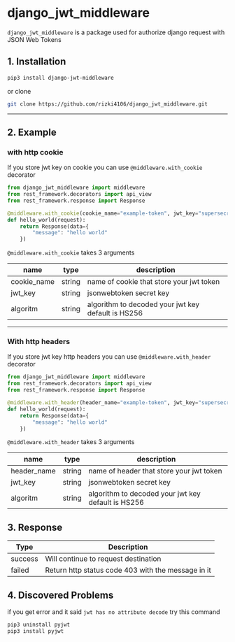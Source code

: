 # django_jwt_middleware

`django_jwt_middleware` is a package used for authorize django request with JSON Web Tokens

## 1. Installation

```bash
pip3 install django-jwt-middleware
```

or clone

```bash
git clone https://github.com/rizki4106/django_jwt_middleware.git
```

<hr/>

## 2. Example

### with http cookie

If you store jwt key on cookie you can use `@middleware.with_cookie` decorator

```python
from django_jwt_middleware import middleware
from rest_framework.decorators import api_view
from rest_framework.response import Response

@middleware.with_cookie(cookie_name="example-token", jwt_key="supersecretkey", algorithm="HS256")
def hello_world(request):
    return Response(data={
        "message": "hello world"
    })
```

`@middleware.with_cookie` takes 3 arguments

| name        | type   | description                                        |
| ----------- | ------ | -------------------------------------------------- |
| cookie_name | string | name of cookie that store your jwt token           |
| jwt_key     | string | jsonwebtoken secret key                            |
| algoritm    | string | algorithm to decoded your jwt key default is HS256 |

<hr/>

### With http headers

If you store jwt key http headers you can use `@middleware.with_header` decorator

```python
from django_jwt_middleware import middleware
from rest_framework.decorators import api_view
from rest_framework.response import Response

@middleware.with_header(header_name="example-token", jwt_key="supersecretkey", algorithm="HS256")
def hello_world(request):
    return Response(data={
        "message": "hello world"
    })
```

`@middleware.with_header` takes 3 arguments

| name        | type   | description                                        |
| ----------- | ------ | -------------------------------------------------- |
| header_name | string | name of header that store your jwt token           |
| jwt_key     | string | jsonwebtoken secret key                            |
| algoritm    | string | algorithm to decoded your jwt key default is HS256 |

## 3. Response

| Type    | Description                                        |
| ------- | -------------------------------------------------- |
| success | Will continue to request destination               |
| failed  | Return http status code 403 with the message in it |

## 4. Discovered Problems

if you get error and it said `jwt has no attribute decode` try this command

```bash
pip3 uninstall pyjwt
pip3 install pyjwt
```
